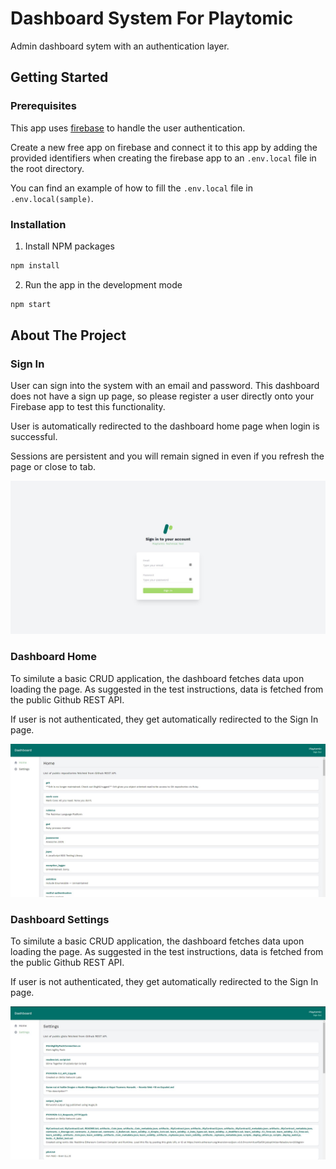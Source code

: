 # Dashboard System For Playtomic

Admin dashboard sytem with an authentication layer.

## Getting Started

### Prerequisites

This app uses [firebase](https://firebase.google.com/) to handle the user authentication.

Create a new free app on firebase and connect it to this app by adding the provided identifiers when creating the firebase app to an `.env.local` file in the root directory.

You can find an example of how to fill the `.env.local` file in `.env.local(sample)`.

### Installation

1. Install NPM packages

```sh
npm install
```

2. Run the app in the development mode

```sh
npm start
```

## About The Project

### Sign In

User can sign into the system with an email and password. This dashboard does not have a sign up page, so please register a user directly onto your Firebase app to test this functionality.

User is automatically redirected to the dashboard home page when login is successful.

Sessions are persistent and you will remain signed in even if you refresh the page or close to tab.

![Sign In Page](images/signIn.jpg?raw=true "Sign In Page")

### Dashboard Home

To similute a basic CRUD application, the dashboard fetches data upon loading the page. As suggested in the test instructions, data is fetched from the public Github REST API.

If user is not authenticated, they get automatically redirected to the Sign In page.

![Home Page](images/home.jpg?raw=true "Home Page")

### Dashboard Settings

To similute a basic CRUD application, the dashboard fetches data upon loading the page. As suggested in the test instructions, data is fetched from the public Github REST API.

If user is not authenticated, they get automatically redirected to the Sign In page.

![Settings Page](images/settings.jpg?raw=true "Settings Page")
